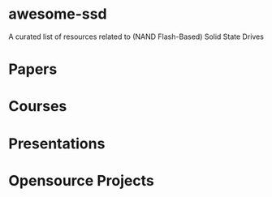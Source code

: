 # awesome-ssd
A curated list of resources related to (NAND Flash-Based) Solid State Drives

# Papers

# Courses

# Presentations

# Opensource Projects
